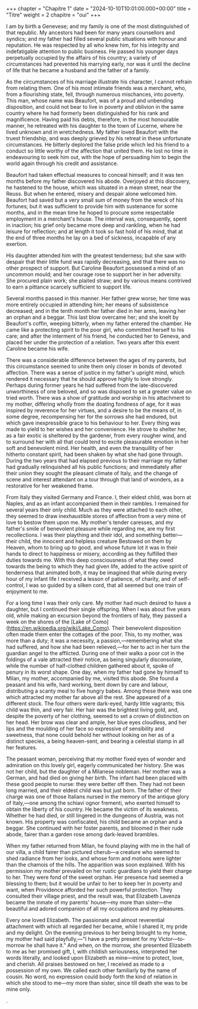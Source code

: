 +++
chapter = "Chapitre 1"
date = "2024-10-10T10:01:00.000+00:00"
title = "Titre"
weight = 2
chapitre = "oui"
+++














I am by birth a Genevese; and my family is one of the most distinguished of that republic. My ancestors had been for many years counsellors and syndics; and my father had filled several public situations with honour and reputation. He was respected by all who knew him, for his integrity and indefatigable attention to public business. He passed his younger days perpetually occupied by the affairs of his country; a variety of circumstances had prevented his marrying early, nor was it until the decline of life that he became a husband and the father of a family.

As the circumstances of his marriage illustrate his character, I cannot refrain from relating them. One of his most intimate friends was a merchant, who, from a flourishing state, fell, through numerous mischances, into poverty. This man, whose name was Beaufort, was of a proud and unbending disposition, and could not bear to live in poverty and oblivion in the same country where he had formerly been distinguished for his rank and magnificence. Having paid his debts, therefore, in the most honourable manner, he retreated with his daughter to the town of Lucerne, where he lived unknown and in wretchedness. My father loved Beaufort with the truest friendship, and was deeply grieved by his retreat in these unfortunate circumstances. He bitterly deplored the false pride which led his friend to a conduct so little worthy of the affection that united them. He lost no time in endeavouring to seek him out, with the hope of persuading him to begin the world again through his credit and assistance.

Beaufort had taken effectual measures to conceal himself; and it was ten months before my father discovered his abode. Overjoyed at this discovery, he hastened to the house, which was situated in a mean street, near the Reuss. But when he entered, misery and despair alone welcomed him. Beaufort had saved but a very small sum of money from the wreck of his fortunes; but it was sufficient to provide him with sustenance for some months, and in the mean time he hoped to procure some respectable employment in a merchant's house. The interval was, consequently, spent in inaction; his grief only became more deep and rankling, when he had leisure for reflection; and at length it took so fast hold of his mind, that at the end of three months he lay on a bed of sickness, incapable of any exertion.

His daughter attended him with the greatest tenderness; but she saw with despair that their little fund was rapidly decreasing, and that there was no other prospect of support. But Caroline Beaufort possessed a mind of an uncommon mould; and her courage rose to support her in her adversity. She procured plain work; she plaited straw; and by various means contrived to earn a pittance scarcely sufficient to support life.

Several months passed in this manner. Her father grew worse; her time was more entirely occupied in attending him; her means of subsistence decreased; and in the tenth month her father died in her arms, leaving her an orphan and a beggar. This last blow overcame her; and she knelt by Beaufort's coffin, weeping bitterly, when my father entered the chamber. He came like a protecting spirit to the poor girl, who committed herself to his care; and after the interment of his friend, he conducted her to Geneva, and placed her under the protection of a relation. Two years after this event Caroline became his wife.

There was a considerable difference between the ages of my parents, but this circumstance seemed to unite them only closer in bonds of devoted affection. There was a sense of justice in my father's upright mind, which rendered it necessary that he should approve highly to love strongly. Perhaps during former years he had suffered from the late-discovered unworthiness of one beloved, and so was disposed to set a greater value on tried worth. There was a show of gratitude and worship in his attachment to my mother, differing wholly from the doating fondness of age, for it was inspired by reverence for her virtues, and a desire to be the means of, in some degree, recompensing her for the sorrows she had endured, but which gave inexpressible grace to his behaviour to her. Every thing was made to yield to her wishes and her convenience. He strove to shelter her, as a fair exotic is sheltered by the gardener, from every rougher wind, and to surround her with all that could tend to excite pleasurable emotion in her soft and benevolent mind. Her health, and even the tranquillity of her hitherto constant spirit, had been shaken by what she had gone through. During the two years that had elapsed previous to their marriage my father had gradually relinquished all his public functions; and immediately after their union they sought the pleasant climate of Italy, and the change of scene and interest attendant on a tour through that land of wonders, as a restorative for her weakened frame.

From Italy they visited Germany and France. I, their eldest child, was born at Naples, and as an infant accompanied them in their rambles. I remained for several years their only child. Much as they were attached to each other, they seemed to draw inexhaustible stores of affection from a very mine of love to bestow them upon me. My mother's tender caresses, and my father's smile of benevolent pleasure while regarding me, are my first recollections. I was their plaything and their idol, and something better— their child, the innocent and helpless creature Bestowed on them by Heaven, whom to bring up to good, and whose future lot it was in their hands to direct to happiness or misery, according as they fulfilled their duties towards me. With this deep consciousness of what they owed towards the being to which they had given life, added to the active spirit of tenderness that animated both, it may be imagined that while during every hour of my infant life I received a lesson of patience, of charity, and of self-control, I was so guided by a silken cord, that all seemed but one train of enjoyment to me.

For a long time I was their only care. My mother had much desired to have a daughter, but I continued their single offspring. When I was about five years old, while making an excursion beyond the frontiers of Italy, they passed a week on the shores of the [Lake of Como] (https://en.wikipedia.org/wiki/Lake_Como). Their benevolent disposition often made them enter the cottages of the poor. This, to my mother, was more than a duty; it was a necessity, a passion,—remembering what she had suffered, and how she had been relieved,—for her to act in her turn the guardian angel to the afflicted. During one of their walks a poor cot in the foldings of a vale attracted their notice, as being singularly disconsolate, while the number of half-clothed children gathered about it, spoke of penury in its worst shape. One day, when my father had gone by himself to Milan, my mother, accompanied by me, visited this abode. She found a peasant and his wife, hard working, bent down by care and labour, distributing a scanty meal to five hungry babes. Among these there was one which attracted my mother far above all the rest. She appeared of a different stock. The four others were dark-eyed, hardy little vagrants; this child was thin, and very fair. Her hair was the brightest living gold, and, despite the poverty of her clothing, seemed to set a crown of distinction on her head. Her brow was clear and ample, her blue eyes cloudless, and her lips and the moulding of her face so expressive of sensibility and sweetness, that none could behold her without looking on her as of a distinct species, a being heaven-sent, and bearing a celestial stamp in all her features.



The peasant woman, perceiving that my mother fixed eyes of wonder and admiration on this lovely girl, eagerly communicated her history. She was not her child, but the daughter of a Milanese nobleman. Her mother was a German, and had died on giving her birth. The infant had been placed with these good people to nurse: they were better off then. They had not been long married, and their eldest child was but just born. The father of their charge was one of those Italians nursed in the memory of the antique glory of Italy,—one among the schiavi ognor frementi, who exerted himself to obtain the liberty of his country. He became the victim of its weakness. Whether he had died, or still lingered in the dungeons of Austria, was not known. His property was confiscated, his child became an orphan and a beggar. She continued with her foster parents, and bloomed in their rude abode, fairer than a garden rose among dark-leaved brambles.

When my father returned from Milan, he found playing with me in the hall of our villa, a child fairer than pictured cherub—a creature who seemed to shed radiance from her looks, and whose form and motions were lighter than the chamois of the hills. The apparition was soon explained. With his permission my mother prevailed on her rustic guardians to yield their charge to her. They were fond of the sweet orphan. Her presence had seemed a blessing to them; but it would be unfair to her to keep her in poverty and want, when Providence afforded her such powerful protection. They consulted their village priest, and the result was, that Elizabeth Lavenza became the inmate of my parents' house—my more than sister—the beautiful and adored companion of all my occupations and my pleasures.

Every one loved Elizabeth. The passionate and almost reverential attachment with which all regarded her became, while I shared it, my pride and my delight. On the evening previous to her being brought to my home, my mother had said playfully,—"I have a pretty present for my Victor—to-morrow he shall have it." And when, on the morrow, she presented Elizabeth to me as her promised gift, I, with childish seriousness, interpreted her words literally, and looked upon Elizabeth as mine—mine to protect, love, and cherish. All praises bestowed on her, I received as made to a possession of my own. We called each other familiarly by the name of cousin. No word, no expression could body forth the kind of relation in which she stood to me—my more than sister, since till death she was to be mine only.



.
